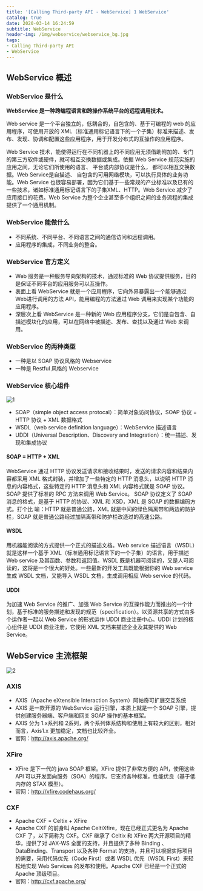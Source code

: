 ```yaml
---
title: '[Calling Third-party API - WebService] 1 WebService'
catalog: true
date: 2020-03-14 16:24:59
subtitle: WebService
header-img: /img/webservice/webservice_bg.jpg
tags:
- Calling Third-party API
- WebService
---
```


## WebService 概述

### WebService 是什么
**WebService 是一种跨编程语言和跨操作系统平台的远程调用技术。**

Web service 是一个平台独立的，低耦合的，自包含的、基于可编程的 web 的应用程序，可使用开放的 XML（标准通用标记语言下的一个子集）标准来描述、发布、发现、协调和配置这些应用程序，用于开发分布式的互操作的应用程序。

Web Service 技术，能使得运行在不同机器上的不同应用无须借助附加的、专门的第三方软件或硬件，就可相互交换数据或集成。依据 Web Service 规范实施的应用之间，无论它们所使用的语言、 平台或内部协议是什么， 都可以相互交换数据。Web Service是自描述、 自包含的可用网络模块，可以执行具体的业务功能。Web Service 也很容易部署，因为它们基于一些常规的产业标准以及已有的一些技术，诸如标准通用标记语言下的子集XML、HTTP。Web Service 减少了应用接口的花费。Web Service 为整个企业甚至多个组织之间的业务流程的集成提供了一个通用机制。

### WebService 能做什么
- 不同系统、不同平台、不同语言之间的通信访问和远程调用。
- 应用程序的集成，不同业务的整合。


### WebService 官方定义
- Web 服务是一种服务导向架构的技术，通过标准的 Web 协议提供服务，目的是保证不同平台的应用服务可以互操作。
- 表面上看 WebService 就是一个应用程序，它向外界暴露出一个能够通过Web进行调用的方法 API，能用编程的方法通过 Web 调用来实现某个功能的应用程序。
- 深层次上看 WebService 是一种新的 Web 应用程序分支，它们是自包含、自描述模块化的应用，可以在网络中被描述、发布、查找以及通过 Web 来调用。

### WebService 的两种类型
- 一种是以 SOAP 协议风格的 Webservice
- 一种是 Restful 风格的 Webservice

### WebService 核心组件
![1](1.jpg)

- SOAP（simple object access protocal）：简单对象访问协议，SOAP 协议 = HTTP 协议 + XML 数据格式
- WSDL（web service definition language）：WebService 描述语言
- UDDI（Universal Description、Discovery and Integration）：统一描述、发现和集成协议

#### SOAP = HTTP + XML
WebService 通过 HTTP 协议发送请求和接收结果时，发送的请求内容和结果内容都采用 XML 格式封装，并增加了一些特定的 HTTP 消息头，以说明 HTTP 消息的内容格式，这些特定的 HTTP 消息头和 XML 内容格式就是 SOAP 协议。SOAP 提供了标准的 RPC 方法来调用 Web Service。
SOAP 协议定义了 SOAP 消息的格式，是基于 HTTP 的协议、XML 和 XSD，XML 是 SOAP 的数据编码方式。打个比 喻：HTTP 就是普通公路，XML 就是中间的绿色隔离带和两边的防护栏，SOAP 就是普通公路经过加隔离带和防护栏改造过的高速公路。

#### WSDL
用机器能阅读的方式提供一个正式的描述文档。Web service 描述语言（WSDL）就是这样一个基于 XML（标准通用标记语言下的一个子集）的语言，用于描述 Web service 及其函数、参数和返回值。WSDL 既是机器可阅读的，又是人可阅读的，这将是一个很大的好处。一些最新的开发工具既能根据你的 Web service 生成 WSDL 文档，又能导入 WSDL 文档，生成调用相应 Web service 的代码。

#### UDDI
为加速 Web Service 的推广、加强 Web Service 的互操作能力而推出的一个计划，基于标准的服务描述和发现的规范（specification）。以资源共享的方式由多个运作者一起以 Web Service 的形式运作 UDDI 商业注册中心。UDDI 计划的核心组件是 UDDI 商业注册，它使用 XML 文档来描述企业及其提供的 Web Service。

## WebService 主流框架

![2](2.jpg)


### AXIS
- AXIS（Apache eXtensible Interaction System）阿帕奇可扩展交互系统
- AXIS 是一款开源的 WebService 运行引擎，本质上就是一个 SOAP 引擎，提供创建服务器端、客户端和网关 SOAP 操作的基本框架。
- AXIS 分为 1.x系列和 2系列，两个系列体系结构和使用上有较大的区别，相对而言，Axis1.x 更加稳定，文档也比较齐全。
- 官网：http://axis.apache.org/

### XFire
- XFire 是下一代的 java SOAP 框架。XFire 提供了非常方便的 API，使用这些 API 可以开发面向服务（SOA）的程序。它支持各种标准，性能优良（基于低内存的 STAX 模型）。
- 官网：http://xfire.codehaus.org/

### CXF
- Apache CXF = Celtix + XFire
- Apache CXF 的前身叫 Apache CeltiXfire，现在已经正式更名为 Apache CXF 了，以下简称为 CXF。CXF 继承了 Celtix 和 XFire 两大开源项目的精华，提供了对 JAX-WS 全面的支持，并且提供了多种 Binding 、DataBinding、Transport 以及各种 Format 的支持，并且可以根据实际项目的需要，采用代码优先（Code First）或者 WSDL 优先（WSDL First）来轻松地实现 Web Services 的发布和使用。Apache CXF 已经是一个正式的 Apache 顶级项目。
- 官网：http://cxf.apache.org/
